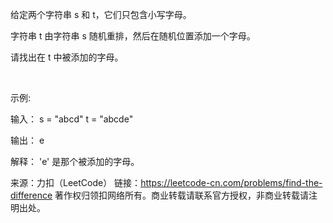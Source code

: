 给定两个字符串 s 和 t，它们只包含小写字母。

字符串 t 由字符串 s 随机重排，然后在随机位置添加一个字母。

请找出在 t 中被添加的字母。

 

示例:

输入：
s = "abcd"
t = "abcde"

输出：
e

解释：
'e' 是那个被添加的字母。

来源：力扣（LeetCode）
链接：https://leetcode-cn.com/problems/find-the-difference
著作权归领扣网络所有。商业转载请联系官方授权，非商业转载请注明出处。